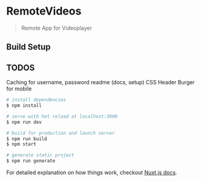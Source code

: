 # RemoteVideos

> Remote App for Videoplayer

## Build Setup

## TODOS

Caching for username, password
readme (docs, setup)
CSS Header Burger for mobile

```bash
# install dependencies
$ npm install

# serve with hot reload at localhost:3000
$ npm run dev

# build for production and launch server
$ npm run build
$ npm start

# generate static project
$ npm run generate
```

For detailed explanation on how things work, checkout [Nuxt.js docs](https://nuxtjs.org).

